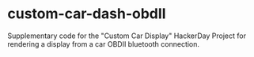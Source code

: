 # custom-car-dash-obdII
Supplementary code for the "Custom Car Display" HackerDay Project for rendering a display from a car OBDII bluetooth connection.
